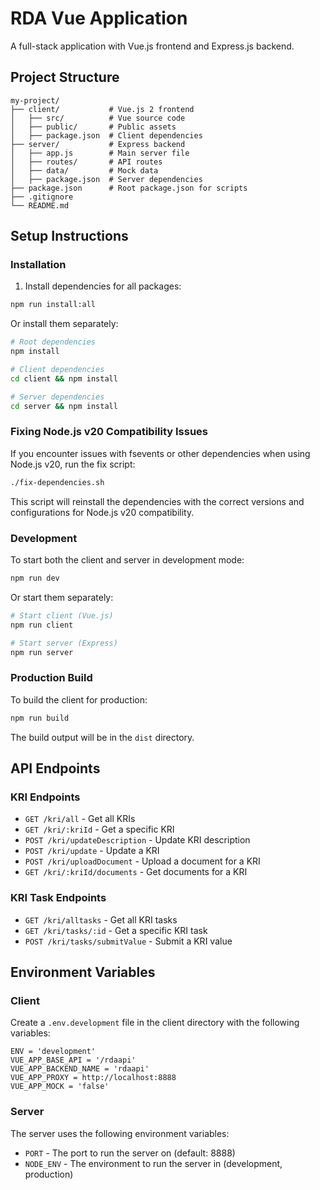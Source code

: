 # RDA Vue Application

A full-stack application with Vue.js frontend and Express.js backend.

## Project Structure

```
my-project/
├── client/           # Vue.js 2 frontend
│   ├── src/          # Vue source code
│   ├── public/       # Public assets
│   ├── package.json  # Client dependencies
├── server/           # Express backend
│   ├── app.js        # Main server file
│   ├── routes/       # API routes
│   ├── data/         # Mock data
│   ├── package.json  # Server dependencies
├── package.json      # Root package.json for scripts
├── .gitignore
└── README.md
```

## Setup Instructions

### Installation

1. Install dependencies for all packages:

```bash
npm run install:all
```

Or install them separately:

```bash
# Root dependencies
npm install

# Client dependencies
cd client && npm install

# Server dependencies
cd server && npm install
```

### Fixing Node.js v20 Compatibility Issues

If you encounter issues with fsevents or other dependencies when using Node.js v20, run the fix script:

```bash
./fix-dependencies.sh
```

This script will reinstall the dependencies with the correct versions and configurations for Node.js v20 compatibility.

### Development

To start both the client and server in development mode:

```bash
npm run dev
```

Or start them separately:

```bash
# Start client (Vue.js)
npm run client

# Start server (Express)
npm run server
```

### Production Build

To build the client for production:

```bash
npm run build
```

The build output will be in the `dist` directory.

## API Endpoints

### KRI Endpoints

- `GET /kri/all` - Get all KRIs
- `GET /kri/:kriId` - Get a specific KRI
- `POST /kri/updateDescription` - Update KRI description
- `POST /kri/update` - Update a KRI
- `POST /kri/uploadDocument` - Upload a document for a KRI
- `GET /kri/:kriId/documents` - Get documents for a KRI

### KRI Task Endpoints

- `GET /kri/alltasks` - Get all KRI tasks
- `GET /kri/tasks/:id` - Get a specific KRI task
- `POST /kri/tasks/submitValue` - Submit a KRI value

## Environment Variables

### Client

Create a `.env.development` file in the client directory with the following variables:

```
ENV = 'development'
VUE_APP_BASE_API = '/rdaapi'
VUE_APP_BACKEND_NAME = 'rdaapi'
VUE_APP_PROXY = http://localhost:8888
VUE_APP_MOCK = 'false'
```

### Server

The server uses the following environment variables:

- `PORT` - The port to run the server on (default: 8888)
- `NODE_ENV` - The environment to run the server in (development, production)
